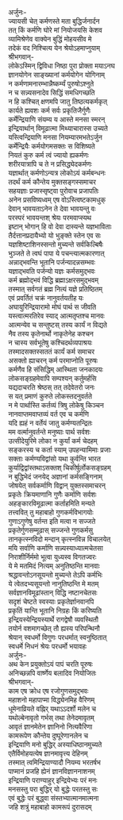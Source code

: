 अर्जुनः-  
ज्यायसी चेत् कर्मणस्ते मता बुद्धिर्जनार्दन  
तत् किं कर्मणि घोरे मां नियोजयसि केशव  
व्यामिश्रेणेव वाक्येन बुद्धिं मोहयसीव मे  
तदेकं वद निश्चित्य येन श्रेयोऽहमाप्नुयाम्  
श्रीभगवान्-  
लोकेऽस्मिन् द्विविधा निष्ठा पुरा प्रोक्ता मयाऽनघ  
ज्ञानयोगेन साङ्ख्यानां कर्मयोगेन योगिनाम्  
न कर्मणामनारम्भान्नैष्कर्म्यं पुरुषोऽश्नुते  
न च सन्न्यसनादेव सिद्धिं समधिगच्छति  
न हि कश्चित् क्षणमपि जातु तिष्ठत्यकर्मकृत्  
कार्यते ह्यवशः कर्म सर्वः प्रकृतिजैर्गुणैः  
कर्मेन्द्रियाणि संयम्य य आस्ते मनसा स्मरन्  
इन्द्रियार्थान् विमूढात्मा मिथ्याचारास्स उच्यते  
यस्त्विन्द्रियाणि मनसा नियम्यारमभतेऽर्जुन  
कर्मेन्द्रियैः कर्मयोगमसक्तः स विशिष्यते  
नियतं कुरु कर्म त्वं ज्यायो ह्यकर्मणः  
शरीरयात्रापि च ते न प्रसिद्ध्येदकर्मणः  
यज्ञार्थात् कर्मणोऽन्यत्र लोकोऽयं कर्मबन्धनः  
तदर्थं कर्म कौन्तेय मुक्तसङ्गस्समाचर  
सहयज्ञाः प्रजास्सृष्ट्वा पुरोवाच प्रजापतिः  
अनेन प्रसविष्यध्वम् एष वोऽस्त्विष्टकामधुक्  
देवान् भावयताऽनेन ते देवा भावयन्तु वः  
परस्परं भावयन्तश् श्रेयः परमवाप्स्यथ  
इष्टान् भोगान् हि वो देवा दास्यन्ते यज्ञभाविताः  
तैर्दत्तानप्रदायैभ्यो यो भुङ्क्ते स्तेन एव सः  
यज्ञशिष्टाशिनस्सन्तो मुच्यन्ते सर्वकिल्बिषैः  
भुञ्जते ते त्वघं पापा ये पचन्त्यात्मकारणात्  
अन्नाद्भवन्ति भूतानि पर्जन्यादन्नसम्भवः  
यज्ञाद्भवति पर्जन्यो यज्ञः कर्मसमुद्भवः  
कर्म ब्रह्मोद्भवं विद्धि ब्रह्माऽक्षरसमुद्भवम्  
तस्मात् सर्वगतं ब्रह्म नित्यं यज्ञे प्रतिष्ठितम्  
एवं प्रवर्तितं चक्रं नानुवर्तयतीह यः  
अघायुरिन्द्रियारामो मोघं पार्थ स जीवति  
यस्त्वात्मरतिरेव स्याद् आत्मतृप्तश्च मानवः  
आत्मन्येव च सन्तुष्टस् तस्य कार्यं न विद्यते  
नैव तस्य कृतेनार्थो नाकृतेनेह कश्चन  
न चास्य सर्वभूतेषु कश्चिदर्थव्यपाश्रयः  
तस्मादसक्तस्सततं कार्यं कर्म समाचर  
असक्तो ह्याचरन् कर्म परमाप्नोति पूरुषः  
कर्मणैव हि संसिद्धिम् आस्थिता जनकादयः  
लोकसङ्ग्रहमेवापि सम्पश्यन् कर्तुमर्हसि  
यद्यदाचरति श्रेष्ठस् तत् तदेवेतरो जनः  
स यत् प्रमाणं कुरुते लोकस्तदनुवर्तते  
न मे पार्थास्ति कर्तव्यं त्रिषु लोकेषु किञ्चन  
नानवाप्तमवाप्तव्यं वर्त एव च कर्मणि  
यदि ह्यहं न वर्तेयं जातु कर्मण्यतन्द्रितः  
मम वर्त्मानुवर्तन्ते मनुष्याः पार्थ सर्वशः  
उत्सीदेयुरिमे लोका न कुर्यां कर्म चेदहम्  
सङ्करस्य च कर्ता स्याम् उपहन्यामिमाः प्रजाः  
सक्ताः कर्मण्यविद्वांसो यथा कुर्वन्ति भारत  
कुर्याद्विद्वांस्तथाऽसक्तश् चिकीर्षुर्लोकसङ्ग्रहम्  
न बुद्धिभेदं जनयेद् अज्ञानां कर्मसङ्गिनाम्  
जोषयेत् सर्वकर्माणि विद्वान् युक्तस्समाचरन्  
प्रकृतेः क्रियमाणानि गुणैः कर्माणि सर्वशः  
अहङ्कारविमूढात्मा कर्ताहमिति मन्यते  
तत्त्ववित् तु महाबाहो गुणकर्मविभागयोः  
गुणाऽगुणेषु वर्तन्त इति मत्वा न सज्जते  
प्रकृतेर्गुणसम्मूढास् सज्जन्ते गुणकर्मसु  
तानकृत्स्नविदो मन्दान् कृत्स्नविन्न विचालयेत्  
मयि सर्वाणि कर्माणि सन्न्यस्याध्यात्मचेतसा  
निराशीर्निर्ममो भूत्वा युध्यस्व विगतज्वरः  
ये मे मतमिदं नित्यम् अनुतिष्ठन्ति मानवाः  
श्रद्धावन्तोऽनसूयन्तो मुच्यन्ते तेऽपि कर्मभिः  
ये त्वेतदभ्यसूयन्तो नानुतिष्ठन्ति मे मतम्  
सर्वज्ञानविमूढांस्तान् विद्धि नष्टानचेतसः  
सदृशं चेष्टते स्वस्याः प्रकृतेर्ज्ञानवानपि  
प्रकृतिं यान्ति भूतानि निग्रहः किं करिष्यति  
इन्द्रियस्येन्द्रियस्यार्थे रागद्वेषौ व्यवस्थितौ  
तयोर्न वशमागच्छेत् तौ ह्यस्य परिपन्थिनौ  
श्रेयान् स्वधर्मो विगुणः परधर्मात् स्वनुष्ठितात्  
स्वधर्मे निधनं श्रेयः परधर्मो भयावहः  
अर्जुनः-  
अथ केन प्रयुक्तोऽयं पापं चरति पूरुषः  
अनिच्छन्नपि वार्ष्णेय बलादिव नियोजितः  
श्रीभगवान्-  
काम एष क्रोध एष रजोगुणसमुद्भवः  
महाशनो महापाप्मा विद्ध्येनमिह वैरिणम्  
धूमेनाव्रियते वह्निर् यथाऽऽदर्शो मलेन च  
यथोल्बेनावृतो गर्भस् तथा तेनेदमावृतम्  
आवृतं ज्ञानमेतेन ज्ञानिनो नित्यवैरिणा  
कामरूपेण कौन्तेय दुष्पूरेणानलेन च  
इन्द्रियाणि मनो बुद्धिर् अस्याधिष्ठानमुच्यते  
एतैर्विमोहयत्येष ज्ञानमावृत्त्य देहिनम्  
तस्मात् त्वमिन्द्रियाण्यादौ नियम्य भरतर्षभ  
पाप्मानं प्रजहि ह्येनं ज्ञानविज्ञाननाशनम्  
इन्द्रियाणि पराण्याहुर् इन्द्रियेभ्यः परं मनः  
मनसस्तु परा बुद्धिर् यो बुद्धेः परतस्तु सः  
एवं बुद्धेः परं बुद्ध्वा संस्तभ्यात्मानमात्मना  
जहि शत्रुं महाबाहो कामरूपं दुरासदम्  
